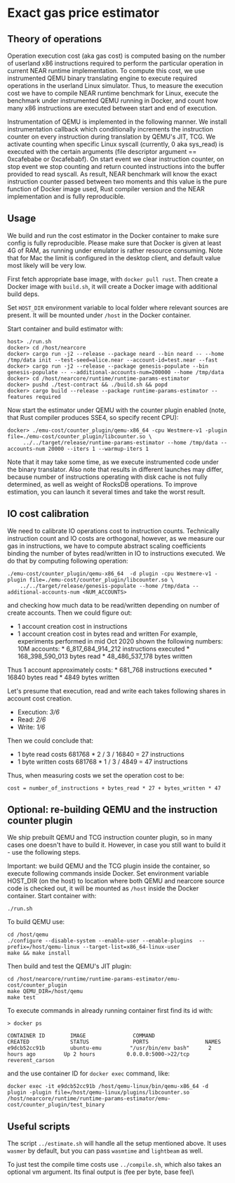 # Exact gas price estimator

## Theory of operations

 Operation execution cost (aka gas cost) is computed basing on the number of userland x86 instructions required to perform the
particular operation in current NEAR runtime implementation. To compute this cost, we use instrumented QEMU binary
translating engine to execute required operations in the userland Linux simulator.
Thus, to measure the execution cost we have to compile NEAR runtime benchmark for Linux, execute the benchmark under
instrumented QEMU running in Docker, and count how many x86 instructions are executed between start and end of execution.

 Instrumentation of QEMU is implemented in the following manner. We install instrumentation callback which conditionally increments
the instruction counter on every instruction during translation by QEMU's JIT, TCG. We activate counting when specific Linux syscall
(currently, 0 aka sys_read) is executed with the certain arguments (file descriptor argument == 0xcafebabe or 0xcafebabf).
On start event we clear instruction counter, on stop event we stop counting and return counted instructions into the buffer provided
to read syscall. As result, NEAR benchmark will know the exact instruction counter passed between two moments and this value
is the pure function of Docker image used, Rust compiler version and the NEAR implementation and is fully reproducible.

## Usage

We build and run the cost estimator in the Docker container to make sure config is fully reproducible.
Please make sure that Docker is given at least 4G of RAM, as running under emulator is rather resource consuming.
Note that for Mac the limit is configured in the desktop client, and default value most likely will be very low.

First fetch appropriate base image, with `docker pull rust`.
Then create a Docker image with `build.sh`, it will create a Docker image with additional build deps.

Set `HOST_DIR` environment variable to local folder where relevant sources are present.
It will be mounted under `/host` in the Docker container.

Start container and build estimator with:

    host> ./run.sh
    docker> cd /host/nearcore
    docker> cargo run -j2 --release --package neard --bin neard -- --home /tmp/data init --test-seed=alice.near --account-id=test.near --fast
    docker> cargo run -j2 --release --package genesis-populate --bin genesis-populate -- --additional-accounts-num=200000 --home /tmp/data
    docker> cd /host/nearcore/runtime/runtime-params-estimator
    docker> pushd ./test-contract && ./build.sh && popd
    docker> cargo build --release --package runtime-params-estimator --features required

Now start the estimator under QEMU with the counter plugin enabled (note, that Rust compiler produces SSE4, so specify recent CPU):

    docker> ./emu-cost/counter_plugin/qemu-x86_64 -cpu Westmere-v1 -plugin file=./emu-cost/counter_plugin/libcounter.so \
         ../../target/release/runtime-params-estimator --home /tmp/data --accounts-num 20000 --iters 1 --warmup-iters 1

Note that it may take some time, as we execute instrumented code under the binary translator.
Also note that results in different launches may differ, because number of instructions operating with disk cache is not fully determined, as well as weight of RocksDB operations. To improve estimation, you can launch it several times and take the worst result. 

## IO cost calibration

We need to calibrate IO operations cost to instruction counts. Technically instruction count and IO costs are orthogonal,
however, as we measure our gas in instructions, we have to compute abstract scaling coefficients binding
the number of bytes read/written in IO to instructions executed.
We do that by computing following operation:

    ./emu-cost/counter_plugin/qemu-x86_64  -d plugin -cpu Westmere-v1 -plugin file=./emu-cost/counter_plugin/libcounter.so \
        ../../target/release/genesis-populate --home /tmp/data --additional-accounts-num <NUM_ACCOUNTS>

and checking how much data to be read/written depending on number of create accounts.
Then we could figure out:
   * 1 account creation cost in instructions
   * 1 account creation cost in bytes read and written
For example, experiments performed in mid Oct 2020 shown the following numbers:
10M accounts:
    * 6_817_684_914_212 instructions executed
    * 168_398_590_013 bytes read
    * 48_486_537_178 bytes written

Thus 1 account approximately costs:
    * 681_768 instructions executed
    * 16840 bytes read
    * 4849 bytes written

Let's presume that execution, read and write each takes following shares in account cost creation.
   * Execution: *3/6*
   * Read: *2/6*
   * Write: *1/6*

Then we could conclude that:
   * 1 byte read costs 681768 * 2 / 3 / 16840 = 27 instructions
   * 1 byte written costs 681768 * 1 / 3 / 4849 = 47 instructions

Thus, when measuring costs we set the operation cost to be:

    cost = number_of_instructions + bytes_read * 27 + bytes_written * 47

## Optional: re-building QEMU and the instruction counter plugin

We ship prebuilt QEMU and TCG instruction counter plugin, so in many cases one doesn't have to build it.
However, in case you still want to build it - use the following steps.

Important: we build QEMU and the TCG plugin inside the container, so execute following commands inside Docker.
Set environment variable HOST_DIR (on the host) to location where both QEMU and nearcore source code is checked
out, it will be mounted as `/host` inside the Docker container.
Start container with:

    ./run.sh

To build QEMU use:

    cd /host/qemu
    ./configure --disable-system --enable-user --enable-plugins  --prefix=/host/qemu-linux --target-list=x86_64-linux-user
    make && make install

Then build and test the QEMU's JIT plugin:

    cd /host/nearcore/runtime/runtime-params-estimator/emu-cost/counter_plugin
    make QEMU_DIR=/host/qemu
    make test

To execute commands in already running container first find its id with:

    > docker ps

    CONTAINER ID        IMAGE               COMMAND                  CREATED             STATUS              PORTS                  NAMES
    e9dcb52cc91b        ubuntu-emu         "/usr/bin/env bash"   	2 hours ago         Up 2 hours          0.0.0.0:5000->22/tcp   reverent_carson

and the use container ID for `docker exec` command, like:

    docker exec -it e9dcb52cc91b /host/qemu-linux/bin/qemu-x86_64 -d plugin -plugin file=/host/qemu-linux/plugins/libcounter.so /host/nearcore/runtime/runtime-params-estimator/emu-cost/counter_plugin/test_binary

## Useful scripts

The script `../estimate.sh` will handle all the setup mentioned above. It uses `wasmer` by default, but you can pass `wasmtime` and `lightbeam` as well.

To just test the compile time costs use `../compile.sh`, which also takes an optional vm argument.  Its final output is (fee per byte, base fee)\
